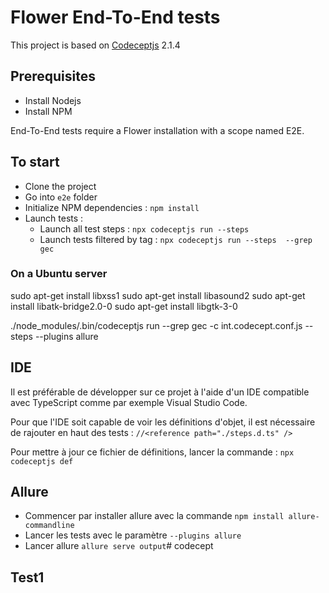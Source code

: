 # Flower End-To-End tests

This project is based on [Codeceptjs](https://codecept.io/) 2.1.4

## Prerequisites

* Install Nodejs
* Install NPM

End-To-End tests require a Flower installation with a scope named E2E.

## To start

* Clone the project
* Go into `e2e` folder
* Initialize NPM dependencies : `npm install`
* Launch tests :
    * Launch all test steps : `npx codeceptjs run --steps`
    * Launch tests filtered by tag : `npx codeceptjs run --steps  --grep gec`

### On a Ubuntu server

sudo apt-get install libxss1
sudo apt-get install libasound2
sudo apt-get install libatk-bridge2.0-0
sudo apt-get install libgtk-3-0

 ./node_modules/.bin/codeceptjs run --grep gec -c int.codecept.conf.js --steps --plugins allure


## IDE

Il est préférable de développer sur ce projet à l'aide d'un IDE compatible avec TypeScript comme par exemple Visual Studio Code.

Pour que l'IDE soit capable de voir les définitions d'objet, il est nécessaire de rajouter en haut des tests : `//<reference path="./steps.d.ts" />`

Pour mettre à jour ce fichier de définitions, lancer la commande : `npx codeceptjs def`


## Allure

* Commencer par installer allure avec la commande `npm install allure-commandline`
* Lancer les tests avec le paramètre `--plugins allure`
* Lancer allure `allure serve output`# codecept

## Test1
